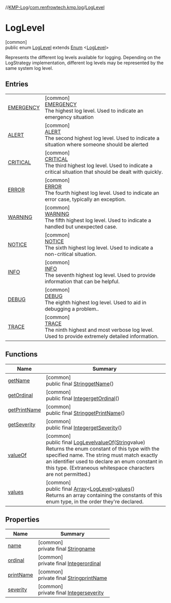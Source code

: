 //[KMP-Log](../../../index.md)/[com.renfrowtech.kmp.log](../index.md)/[LogLevel](index.md)

# LogLevel

[common]\
public enum [LogLevel](index.md)
extends [Enum](https://developer.android.com/reference/kotlin/java/lang/Enum.html)
&lt;[LogLevel](index.md)&gt;

Represents the different log levels available for logging. Depending on the LogStrategy
implementation, different log levels may be represented by the same system log level.

## Entries

| | |
|---|---|
| [EMERGENCY](-e-m-e-r-g-e-n-c-y/index.md) | [common]<br>[EMERGENCY](-e-m-e-r-g-e-n-c-y/index.md)<br>The highest log level. Used to indicate an emergency situation |
| [ALERT](-a-l-e-r-t/index.md) | [common]<br>[ALERT](-a-l-e-r-t/index.md)<br>The second highest log level. Used to indicate a situation where someone should be alerted |
| [CRITICAL](-c-r-i-t-i-c-a-l/index.md) | [common]<br>[CRITICAL](-c-r-i-t-i-c-a-l/index.md)<br>The third highest log level. Used to indicate a critical situation that should be dealt with quickly. |
| [ERROR](-e-r-r-o-r/index.md) | [common]<br>[ERROR](-e-r-r-o-r/index.md)<br>The fourth highest log level. Used to indicate an error case, typically an exception. |
| [WARNING](-w-a-r-n-i-n-g/index.md) | [common]<br>[WARNING](-w-a-r-n-i-n-g/index.md)<br>The fifth highest log level. Used to indicate a handled but unexpected case. |
| [NOTICE](-n-o-t-i-c-e/index.md) | [common]<br>[NOTICE](-n-o-t-i-c-e/index.md)<br>The sixth highest log level. Used to indicate a non-critical situation. |
| [INFO](-i-n-f-o/index.md) | [common]<br>[INFO](-i-n-f-o/index.md)<br>The seventh highest log level. Used to provide information that can be helpful. |
| [DEBUG](-d-e-b-u-g/index.md) | [common]<br>[DEBUG](-d-e-b-u-g/index.md)<br>The eighth highest log level. Used to aid in debugging a problem.. |
| [TRACE](-t-r-a-c-e/index.md) | [common]<br>[TRACE](-t-r-a-c-e/index.md)<br>The ninth highest and most verbose log level. Used to provide extremely detailed information. |

## Functions

| Name | Summary |
|---|---|
| [getName](index.md#-121241155%2FFunctions%2F-747210664) | [common]<br>public final [String](https://developer.android.com/reference/kotlin/java/lang/String.html)[getName](index.md#-121241155%2FFunctions%2F-747210664)() |
| [getOrdinal](index.md#-353423263%2FFunctions%2F-747210664) | [common]<br>public final [Integer](https://developer.android.com/reference/kotlin/java/lang/Integer.html)[getOrdinal](index.md#-353423263%2FFunctions%2F-747210664)() |
| [getPrintName](get-print-name.md) | [common]<br>public final [String](https://developer.android.com/reference/kotlin/java/lang/String.html)[getPrintName](get-print-name.md)() |
| [getSeverity](get-severity.md) | [common]<br>public final [Integer](https://developer.android.com/reference/kotlin/java/lang/Integer.html)[getSeverity](get-severity.md)() |
| [valueOf](value-of.md) | [common]<br>public final [LogLevel](index.md)[valueOf](value-of.md)([String](https://developer.android.com/reference/kotlin/java/lang/String.html)value)<br>Returns the enum constant of this type with the specified name. The string must match exactly an identifier used to declare an enum constant in this type. (Extraneous whitespace characters are not permitted.) |
| [values](values.md) | [common]<br>public final [Array](https://kotlinlang.org/api/latest/jvm/stdlib/kotlin/-array/index.html)&lt;[LogLevel](index.md)&gt;[values](values.md)()<br>Returns an array containing the constants of this enum type, in the order they're declared. |

## Properties

| Name | Summary |
|---|---|
| [name](-t-r-a-c-e/index.md#-372974862%2FProperties%2F-747210664) | [common]<br>private final [String](https://developer.android.com/reference/kotlin/java/lang/String.html)[name](-t-r-a-c-e/index.md#-372974862%2FProperties%2F-747210664) |
| [ordinal](-t-r-a-c-e/index.md#-739389684%2FProperties%2F-747210664) | [common]<br>private final [Integer](https://developer.android.com/reference/kotlin/java/lang/Integer.html)[ordinal](-t-r-a-c-e/index.md#-739389684%2FProperties%2F-747210664) |
| [printName](-t-r-a-c-e/index.md#-21287245%2FProperties%2F-747210664) | [common]<br>private final [String](https://developer.android.com/reference/kotlin/java/lang/String.html)[printName](-t-r-a-c-e/index.md#-21287245%2FProperties%2F-747210664) |
| [severity](-t-r-a-c-e/index.md#-1780368686%2FProperties%2F-747210664) | [common]<br>private final [Integer](https://developer.android.com/reference/kotlin/java/lang/Integer.html)[severity](-t-r-a-c-e/index.md#-1780368686%2FProperties%2F-747210664) |
